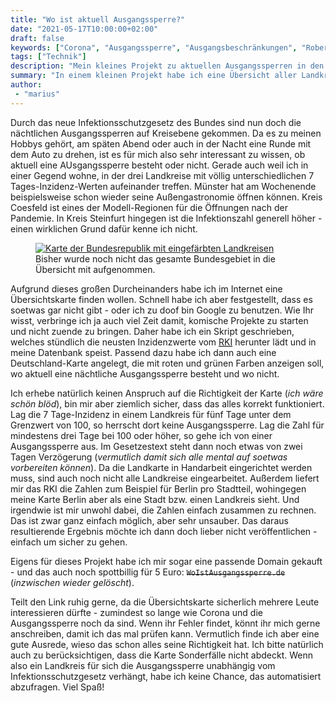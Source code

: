 ```yaml
---
title: "Wo ist aktuell Ausgangssperre?"
date: "2021-05-17T10:00:00+02:00"
draft: false
keywords: ["Corona", "Ausgangssperre", "Ausgangsbeschränkungen", "Robert Koch-Institut", "Landkreise"]
tags: ["Technik"]
description: "Mein kleines Projekt zu aktuellen Ausgangssperren in den Landkreisen"
summary: "In einem kleinen Projekt habe ich eine Übersicht aller Landkreise der Bundesrepublik bereit gestellt, die regelmäßig die Daten vom RKI auswertet, um anzuzeigen, wo überall AUsgangssperre herrscht und wo nicht."
author:
 - "marius"
---
```


Durch das neue Infektionsschutzgesetz des Bundes sind nun doch die nächtlichen Ausgangssperren auf Kreisebene gekommen. Da es zu meinen Hobbys gehört, am späten Abend oder auch in der Nacht eine Runde mit dem Auto zu drehen, ist es für mich also sehr interessant zu wissen, ob aktuell eine AUsgangssperre besteht oder nicht. Gerade auch weil ich in einer Gegend wohne, in der drei Landkreise mit völlig unterschiedlichen 7 Tages-Inzidenz-Werten aufeinander treffen. Münster hat am Wochenende beispielsweise schon wieder seine Außengastronomie öffnen können. Kreis Coesfeld ist eines der Modell-Regionen für die Öffnungen nach der Pandemie. In Kreis Steinfurt hingegen ist die Infektionszahl generell höher - einen wirklichen Grund dafür kenne ich nicht.

<figure role="group" class="right col3">
    <a href="https://woistausgangssperre.de/" target="_blank">
		<img
	        alt="Karte der Bundesrepublik mit eingefärbten Landkreisen"
	        srcset="/img/coronamap.webp"
	        src="/img/coronamap.webp"
	        />
	</a>
    <figcaption>Bisher wurde noch nicht das gesamte Bundesgebiet in die Übersicht mit aufgenommen.</figcaption>
</figure>

Aufgrund dieses großen Durcheinanders habe ich im Internet eine Übersichtskarte finden wollen. Schnell habe ich aber festgestellt, dass es soetwas gar nicht gibt - oder ich zu doof bin Google zu benutzen. Wie Ihr wisst, verbringe ich ja auch viel Zeit damit, komische Projekte zu starten und nicht zuende zu bringen. Daher habe ich ein Skript geschrieben, welches stündlich die neusten Inzidenzwerte vom <abbr title="Robert Koch-Institut">[RKI](https://www.rki.de/DE/Home/homepage_node.html)</abbr> herunter lädt und in meine Datenbank speist. Passend dazu habe ich dann auch eine Deutschland-Karte angelegt, die mit roten und grünen Farben anzeigen soll, wo aktuell eine nächtliche Ausgangssperre besteht und wo nicht.

Ich erhebe natürlich keinen Anspruch auf die Richtigkeit der Karte (_ich wäre schön blöd_), bin mir aber ziemlich sicher, dass das alles korrekt funktioniert. Lag die 7 Tage-Inzidenz in einem Landkreis für fünf Tage unter dem Grenzwert von 100, so herrscht dort keine Ausgangssperre. Lag die Zahl für mindestens drei Tage bei 100 oder höher, so gehe ich von einer Ausgangssperre aus. Im Gesetzestext steht dann noch etwas von zwei Tagen Verzögerung (_vermutlich damit sich alle mental auf soetwas vorbereiten können_).
Da die Landkarte in Handarbeit eingerichtet werden muss, sind auch noch nicht alle Landkreise eingearbeitet. Außerdem liefert mir das RKI die Zahlen zum Beispiel für Berlin pro Stadtteil, wohingegen meine Karte Berlin aber als eine Stadt bzw. einen Landkreis sieht. Und irgendwie ist mir unwohl dabei, die Zahlen einfach zusammen zu rechnen. Das ist zwar ganz einfach möglich, aber sehr unsauber. Das daraus resultierende Ergebnis möchte ich dann doch lieber nicht veröffentlichen - einfach um sicher zu gehen.

Eigens für dieses Projekt habe ich mir sogar eine passende Domain gekauft - und das auch noch spottbillig für 5 Euro: ~~`WoIstAusgangssperre.de`~~ (_inzwischen wieder gelöscht_).

Teilt den Link ruhig gerne, da die Übersichtskarte sicherlich mehrere Leute interessieren dürfte - zumindest so lange wie Corona und die Ausgangssperre noch da sind. Wenn ihr Fehler findet, könnt ihr mich gerne anschreiben, damit ich das mal prüfen kann. Vermutlich finde ich aber eine gute Ausrede, wieso das schon alles seine Richtigkeit hat. Ich bitte natürlich auch zu berücksichtigen, dass die Karte Sonderfälle nicht abdeckt. Wenn also ein Landkreis für sich die Ausgangssperre unabhängig vom Infektionsschutzgesetz verhängt, habe ich keine Chance, das automatisiert abzufragen. Viel Spaß!
